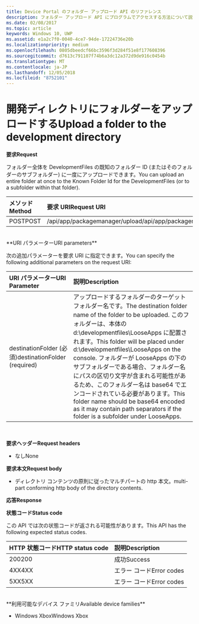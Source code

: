 ```yaml
---
title: Device Portal のフォルダー アップロード API のリファレンス
description: フォルダー アップロード API にプログラムでアクセスする方法について説明します。
ms.date: 02/08/2017
ms.topic: article
keywords: Windows 10, UWP
ms.assetid: e1a2c7f0-0040-4ce7-94de-17224736e20b
ms.localizationpriority: medium
ms.openlocfilehash: 0805dbeedcf66bc3596f3d284f51e8f177608396
ms.sourcegitcommit: d7613c791107f74b6a3dc12a372d9de916c0454b
ms.translationtype: MT
ms.contentlocale: ja-JP
ms.lasthandoff: 12/05/2018
ms.locfileid: "8752101"
---
```

# <a name="upload-a-folder-to-the-development-directory"></a><span data-ttu-id="67bf9-104">開発ディレクトリにフォルダーをアップロードする</span><span class="sxs-lookup"><span data-stu-id="67bf9-104">Upload a folder to the development directory</span></span>

**<span data-ttu-id="67bf9-105">要求</span><span class="sxs-lookup"><span data-stu-id="67bf9-105">Request</span></span>**

<span data-ttu-id="67bf9-106">フォルダー全体を DevelopmentFiles の既知のフォルダー ID (またはそのフォルダーのサブフォルダー) に一度にアップロードできます。</span><span class="sxs-lookup"><span data-stu-id="67bf9-106">You can upload an entire folder at once to the Known Folder Id for the DevelopmentFiles (or to a subfolder within that folder).</span></span>

<span data-ttu-id="67bf9-107">メソッド</span><span class="sxs-lookup"><span data-stu-id="67bf9-107">Method</span></span>      | <span data-ttu-id="67bf9-108">要求 URI</span><span class="sxs-lookup"><span data-stu-id="67bf9-108">Request URI</span></span>
:------     | :------
<span data-ttu-id="67bf9-109">POST</span><span class="sxs-lookup"><span data-stu-id="67bf9-109">POST</span></span> | <span data-ttu-id="67bf9-110">/api/app/packagemanager/upload</span><span class="sxs-lookup"><span data-stu-id="67bf9-110">/api/app/packagemanager/upload</span></span> 
<br />
**<span data-ttu-id="67bf9-111">URI パラメーター</span><span class="sxs-lookup"><span data-stu-id="67bf9-111">URI parameters</span></span>**

<span data-ttu-id="67bf9-112">次の追加パラメーターを要求 URI に指定できます。</span><span class="sxs-lookup"><span data-stu-id="67bf9-112">You can specify the following additional parameters on the request URI:</span></span>

<span data-ttu-id="67bf9-113">URI パラメーター</span><span class="sxs-lookup"><span data-stu-id="67bf9-113">URI Parameter</span></span>      | <span data-ttu-id="67bf9-114">説明</span><span class="sxs-lookup"><span data-stu-id="67bf9-114">Description</span></span>
:------     | :-----
<span data-ttu-id="67bf9-115">destinationFolder (必須)</span><span class="sxs-lookup"><span data-stu-id="67bf9-115">destinationFolder  (required)</span></span> | <span data-ttu-id="67bf9-116">アップロードするフォルダーのターゲット フォルダー名です。</span><span class="sxs-lookup"><span data-stu-id="67bf9-116">The destination folder name of the folder to be uploaded.</span></span> <span data-ttu-id="67bf9-117">このフォルダーは、本体の d:\developmentfiles\LooseApps に配置されます。</span><span class="sxs-lookup"><span data-stu-id="67bf9-117">This folder will be placed under d:\developmentfiles\LooseApps on the console.</span></span> <span data-ttu-id="67bf9-118">フォルダーが LooseApps の下のサブフォルダーである場合、フォルダー名にパスの区切り文字が含まれる可能性があるため、このフォルダー名は base64 でエンコードされている必要があります。</span><span class="sxs-lookup"><span data-stu-id="67bf9-118">This folder name should be base64 encoded as it may contain path separators if the folder is a subfolder under LooseApps.</span></span>
<br />

**<span data-ttu-id="67bf9-119">要求ヘッダー</span><span class="sxs-lookup"><span data-stu-id="67bf9-119">Request headers</span></span>**

- <span data-ttu-id="67bf9-120">なし</span><span class="sxs-lookup"><span data-stu-id="67bf9-120">None</span></span>

**<span data-ttu-id="67bf9-121">要求本文</span><span class="sxs-lookup"><span data-stu-id="67bf9-121">Request body</span></span>**

- <span data-ttu-id="67bf9-122">ディレクトリ コンテンツの原則に従ったマルチパートの http 本文。</span><span class="sxs-lookup"><span data-stu-id="67bf9-122">multi-part conforming http body of the directory contents.</span></span>

**<span data-ttu-id="67bf9-123">応答</span><span class="sxs-lookup"><span data-stu-id="67bf9-123">Response</span></span>**

**<span data-ttu-id="67bf9-124">状態コード</span><span class="sxs-lookup"><span data-stu-id="67bf9-124">Status code</span></span>**

<span data-ttu-id="67bf9-125">この API では次の状態コードが返される可能性があります。</span><span class="sxs-lookup"><span data-stu-id="67bf9-125">This API has the following expected status codes.</span></span>

<span data-ttu-id="67bf9-126">HTTP 状態コード</span><span class="sxs-lookup"><span data-stu-id="67bf9-126">HTTP status code</span></span>      | <span data-ttu-id="67bf9-127">説明</span><span class="sxs-lookup"><span data-stu-id="67bf9-127">Description</span></span>
:------     | :-----
<span data-ttu-id="67bf9-128">200</span><span class="sxs-lookup"><span data-stu-id="67bf9-128">200</span></span> | <span data-ttu-id="67bf9-129">成功</span><span class="sxs-lookup"><span data-stu-id="67bf9-129">Success</span></span>
<span data-ttu-id="67bf9-130">4XX</span><span class="sxs-lookup"><span data-stu-id="67bf9-130">4XX</span></span> | <span data-ttu-id="67bf9-131">エラー コード</span><span class="sxs-lookup"><span data-stu-id="67bf9-131">Error codes</span></span>
<span data-ttu-id="67bf9-132">5XX</span><span class="sxs-lookup"><span data-stu-id="67bf9-132">5XX</span></span> | <span data-ttu-id="67bf9-133">エラー コード</span><span class="sxs-lookup"><span data-stu-id="67bf9-133">Error codes</span></span>
<br />
**<span data-ttu-id="67bf9-134">利用可能なデバイス ファミリ</span><span class="sxs-lookup"><span data-stu-id="67bf9-134">Available device families</span></span>**

* <span data-ttu-id="67bf9-135">Windows Xbox</span><span class="sxs-lookup"><span data-stu-id="67bf9-135">Windows Xbox</span></span>

